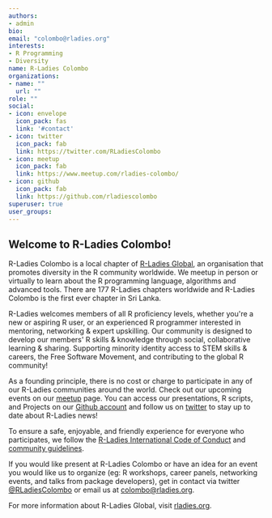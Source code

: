 ```yaml
---
authors:
- admin
bio: 
email: "colombo@rladies.org"
interests:
- R Programming
- Diversity
name: R-Ladies Colombo
organizations:
- name: ""
  url: ""
role: ""
social:
- icon: envelope
  icon_pack: fas
  link: '#contact'
- icon: twitter
  icon_pack: fab
  link: https://twitter.com/RLadiesColombo
- icon: meetup
  icon_pack: fab
  link: https://www.meetup.com/rladies-colombo/
- icon: github
  icon_pack: fab
  link: https://github.com/rladiescolombo
superuser: true
user_groups:
---
```

## Welcome to R-Ladies Colombo!

R-Ladies Colombo is a local chapter of [R-Ladies Global]( https://www.rladies.org), an organisation that promotes diversity in the R community worldwide. We meetup in person or virtually to learn about the R programming language, algorithms and advanced tools.  There are 177 R-Ladies chapters worldwide and R-Ladies Colombo is the first ever chapter in Sri Lanka.

R-Ladies welcomes members of all R proficiency levels, whether you're a new or aspiring R user, or an experienced R programmer interested in mentoring, networking & expert upskilling. Our community is designed to develop our members' R skills & knowledge through social, collaborative learning & sharing. Supporting minority identity access to STEM skills & careers, the Free Software Movement, and contributing to the global R community!

As a founding principle, there is no cost or charge to participate in any of our R-Ladies communities around the world. Check out our upcoming events on our [meetup](https://www.meetup.com/rladies-colombo/) page. You can access our presentations, R scripts, and Projects on our [Github account](https://github.com/rladiescolombo ) and follow us on [twitter]( https://twitter.com/RLadiesColombo) to stay up to date about R-Ladies news! 

To ensure a safe, enjoyable, and friendly experience for everyone who participates, we follow the  [R-Ladies International Code of Conduct]( https://github.com/rladies/starter-kit/wiki/Code-of-Conduct ) and [community guidelines]( https://github.com/rladies/starter-kit/blob/master/RLadiesRulesAndGuideLinesENES.md ).

If you would like present at R-Ladies Colombo or have an idea for an event you would like us to organize (eg: R workshops, career panels, networking events, and talks from package developers), get in contact via twitter [@RLadiesColombo](https://twitter.com/RLadiesColombo)
 or email us at colombo@rladies.org.

For more information about R-Ladies Global, visit [rladies.org](https://rladies.org/).
